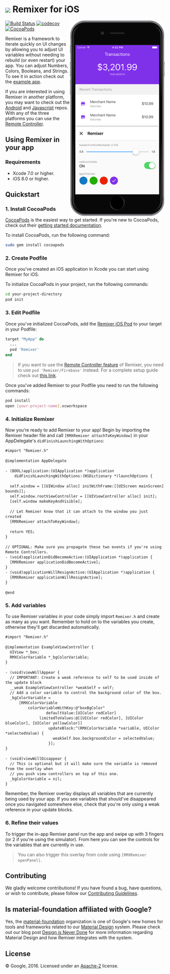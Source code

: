 # <img align="center" src="https://cdn.rawgit.com/material-foundation/material-remixer-ios/develop/docs/logo_remixer_48dp.svg"> Remixer for iOS

<img align="right" src="docs/remixerPreview.png" width="300px">

[![Build Status](https://travis-ci.org/material-foundation/material-remixer-ios.svg?branch=develop)](https://travis-ci.org/material-foundation/material-remixer-ios)
[![codecov](https://codecov.io/gh/material-foundation/material-remixer-ios/branch/develop/graph/badge.svg)](https://codecov.io/gh/material-foundation/material-remixer-ios)
[![CocoaPods](https://img.shields.io/cocoapods/v/Remixer.svg)](https://cocoapods.org/pods/Remixer)

Remixer is a framework to iterate quickly on UI changes by allowing you to adjust UI variables without needing to rebuild (or even restart) your app. You can adjust Numbers, Colors, Booleans, and Strings. To see it in action check out the [example app](https://github.com/material-foundation/material-remixer-ios/tree/develop/examples/objc).

If you are interested in using Remixer in another platform, you may want to check out the [Android](https://github.com/material-foundation/material-remixer-android) and [Javascript](https://github.com/material-foundation/material-remixer-js) repos. With any of the three platforms you can use the [Remote Controller](https://github.com/material-foundation/material-remixer-remote-web).

## Using Remixer in your app

### Requirements

- Xcode 7.0 or higher.
- iOS 8.0 or higher.

## Quickstart

### 1. Install CocoaPods

[CocoaPods](https://cocoapods.org/) is the easiest way to get started. If you're new to CocoaPods,
check out their [getting started documentation](https://guides.cocoapods.org/using/getting-started.html).

To install CocoaPods, run the following command:

~~~ bash
sudo gem install cocoapods
~~~

### 2. Create Podfile

Once you've created an iOS application in Xcode you can start using Remixer for iOS.

To initialize CocoaPods in your project, run the following commands:

~~~ bash
cd your-project-directory
pod init
~~~

### 3. Edit Podfile

Once you've initialized CocoaPods, add the [Remixer iOS Pod](https://cocoapods.org/pods/Remixer)
to your target in your Podfile:

~~~ ruby
target "MyApp" do
  ...
  pod 'Remixer'
end
~~~

> If you want to use the [Remote Controller feature](https://github.com/material-foundation/material-remixer-remote-web) of Remixer, you need to use `pod 'Remixer/Firebase'` instead.
> For a complete setup guide check out [this link](https://github.com/material-foundation/material-remixer-ios/blob/develop/docs/CONFIGURING_FIREBASE.md).

Once you've added Remixer to your Podfile you need to run the following commands:

~~~ bash
pod install
open [your-project-name].xcworkspace
~~~

### 4. Initialize Remixer

Now you’re ready to add Remixer to your app! Begin by importing the Remixer header file and call `[RMXRemixer attachToKeyWindow]` in your AppDelegate's `didFinishLaunchingWithOptions`:

~~~ objc
#import "Remixer.h"

@implementation AppDelegate

- (BOOL)application:(UIApplication *)application
    didFinishLaunchingWithOptions:(NSDictionary *)launchOptions {

  self.window = [[UIWindow alloc] initWithFrame:[[UIScreen mainScreen] bounds]];
  self.window.rootViewController = [[UIViewController alloc] init];
  [self.window makeKeyAndVisible];
  
  // Let Remixer know that it can attach to the window you just created
  [RMXRemixer attachToKeyWindow];

  return YES;
}

// OPTIONAL: Make sure you propagate these two events if you're using Remote Controllers.
- (void)applicationDidBecomeActive:(UIApplication *)application {
  [RMXRemixer applicationDidBecomeActive];
}
- (void)applicationWillResignActive:(UIApplication *)application {
  [RMXRemixer applicationWillResignActive];
}

@end
~~~

### 5. Add variables
To use Remixer variables in your code simply import `Remixer.h` and create as many as you want.
Remember to hold on to the variables you create, otherwise they'll get discarded automatically.

~~~ objc
#import "Remixer.h"

@implementation ExampleViewController {
  UIView *_box;
  RMXColorVariable *_bgColorVariable;
}

- (void)viewWillAppear {
  // IMPORTANT: Create a weak reference to self to be used inside of the update block
  __weak ExampleViewController *weakSelf = self;
  // Add a color variable to control the background color of the box.  
  _bgColorVariable =
      [RMXColorVariable
          colorVariableWithKey:@"boxBgColor"
                  defaultValue:[UIColor redColor]
               limitedToValues:@[[UIColor redColor], [UIColor blueColor], [UIColor yellowColor]]
                   updateBlock:^(RMXColorVariable *variable, UIColor *selectedValue) {
                     weakSelf.box.backgroundColor = selectedValue;
                   }];
}

- (void)viewWillDisappear {
  // This is optional but it will make sure the variable is removed from the overlay when
  // you push view controllers on top of this one.
  _bgColorVariable = nil;
}
~~~

Remember, the Remixer overlay displays all variables that are currently being used by your app. If you see variables that should've disappeared once you navigated somewhere else, check that you're only using a weak reference in your update blocks.

### 6. Refine their values

To trigger the in-app Remixer panel run the app and swipe up with 3 fingers (or 2 if you're using the simulator). From here you can see the controls for the variables that are currently in use.

> You can also trigger this overlay from code using `[RMXRemixer openPanel|`.

## Contributing

We gladly welcome contributions! If you have found a bug, have questions, or wish to contribute, please follow our [Contributing Guidelines](https://github.com/material-foundation/material-remixer-ios/blob/develop/CONTRIBUTING.md).

## Is material-foundation affiliated with Google?

Yes, the [material-foundation](https://github.com/material-foundation) organization is one of Google's new homes for tools and frameworks related to our [Material Design](https://material.io) system. Please check out our blog post [Design is Never Done](https://design.google.com/articles/design-is-never-done/) for more information regarding Material Design and how Remixer integrates with the system.

## License

© Google, 2016. Licensed under an [Apache-2](https://github.com/material-foundation/material-remixer-ios/blob/develop/LICENSE) license.
